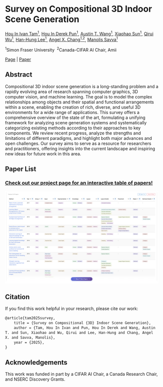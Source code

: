 # Survey on Compositional 3D Indoor Scene Generation

[Hou In Ivan Tam<sup>1</sup>](https://iv-t.github.io/),
[Hou In Derek Pun<sup>1</sup>](https://houip.github.io/),
[Austin T. Wang<sup>1</sup>](https://atwang16.github.io/),
[Xiaohao Sun<sup>1</sup>](https://sun-xh.github.io/),
[Qirui Wu<sup>1</sup>](https://qiruiw.github.io/),
[Han-Hung Lee<sup>1</sup>](https://hanhung.github.io/),
[Angel X. Chang<sup>1,2</sup>](https://angelxuanchang.github.io/),
[Manolis Savva<sup>1</sup>](https://msavva.github.io/)

<sup>1</sup>Simon Fraser University&nbsp;&nbsp;<sup>2</sup>Canada-CIFAR AI Chair, Amii

[Page](https://3dlg-hcvc.github.io/Comp3DSceneGen/) | [Paper](https://drive.google.com/file/d/1Uxj1ukauVqmImn_u9d_jlL6npf8TSDel/view?usp=sharing)

## Abstract

Compositional 3D indoor scene generation is a long-standing problem and a rapidly evolving area of research spanning computer graphics, 3D computer vision, and machine learning.
The goal is to model the complex relationships among objects and their spatial and functional arrangements within a scene, enabling the creation of rich, diverse, and useful 3D environments for a wide range of applications.
This survey offers a comprehensive overview of the state of the art, formulating a unifying framework for analyzing scene generation systems and systematically categorizing existing methods according to their approaches to key components.
We review recent progress, analyze the strengths and limitations of different paradigms, and highlight both major advances and open challenges.
Our survey aims to serve as a resource for researchers and practitioners, offering insights into the current landscape and inspiring new ideas for future work in this area.

## Paper List
### [Check out our project page for an interactive table of papers!](https://3dlg-hcvc.github.io/Comp3DSceneGen/)

![Project Page Screenshot](docs/static/images/table_screenshot.png)

## Citation
If you find this work helpful in your research, please cite our work:
```
@article{tam2025survey,
    title = {Survey on Compositional {3D} Indoor Scene Generation},
    author = {Tam, Hou In Ivan and Pun, Hou In Derek and Wang, Austin T. and Sun, Xiaohao and Wu, Qirui and Lee, Han-Hung and Chang, Angel X. and Savva, Manolis},
    year = {2025},
}
```

## Acknowledgements
This work was funded in part by a CIFAR AI Chair, a Canada Research Chair, and NSERC Discovery Grants.
